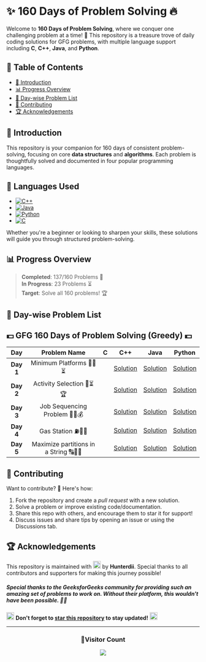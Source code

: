 # **✨ 160 Days of Problem Solving 🔥**

Welcome to **160 Days of Problem Solving**, where we conquer one challenging problem at a time! 🌟 This repository is a treasure trove of daily coding solutions for GFG problems, with multiple language support including **C**, **C++**, **Java**, and **Python**.

## **📌 Table of Contents**

- [🚀 Introduction](#-introduction)
- [📊 Progress Overview](#-progress-overview)
- [📅 Day-wise Problem List](#-day-wise-problem-list)
- [🤝 Contributing](#-contributing)
- [🏆 Acknowledgements](#-acknowledgements)

## **🚀 Introduction**

This repository is your companion for 160 days of consistent problem-solving, focusing on core **data structures** and **algorithms**. Each problem is thoughtfully solved and documented in four popular programming languages.

## 🚀 **Languages Used**

- [![C++](https://img.shields.io/badge/c++-%2300599C.svg?style=for-the-badge&logo=c%2B%2B&logoColor=white)](https://github.com/search?q=repo%3AHunterdii%2FGeeksforGeeks-POTD++language%3Acpp+path%3ANovember+2024+GFG+SOLUTION&type=code)
- [![Java](https://img.shields.io/badge/java-%23ED8B00.svg?style=for-the-badge&logo=java&logoColor=white)](https://github.com/search?q=repo%3AHunterdii%2FGeeksforGeeks-POTD++language%3AJava+path%3ANovember+2024+GFG+SOLUTION&type=code)
- [![Python](https://img.shields.io/badge/python-3670A0?style=for-the-badge&logo=python&logoColor=ffdd54)](https://github.com/search?q=repo%3AHunterdii%2FGeeksforGeeks-POTD++language%3APython+path%3ANovember+2024+GFG+SOLUTION&type=code)
- [![C](https://img.shields.io/badge/c-%2300599C.svg?style=for-the-badge&logo=c&logoColor=white)](https://github.com/search?q=repo%3AHunterdii%2FGeeksforGeeks-POTD++language%3Ac+path%3ANovember+2024+GFG+SOLUTION&type=code)

Whether you're a beginner or looking to sharpen your skills, these solutions will guide you through structured problem-solving.

## **📊 Progress Overview**

> **Completed**: 137/160 Problems 🎉  
> **In Progress**: 23 Problems ⏳  
> **Target**: Solve all 160 problems! 🏆

## **📅 Day-wise Problem List**

## **💵 GFG 160 Days of Problem Solving (Greedy) 💵**

|  **Day**  |            **Problem Name**            | **C** |                                   **C++**                                   |                                    **Java**                                    |                                    **Python**                                    |
| :-------: | :------------------------------------: | :---: | :-------------------------------------------------------------------------: | :----------------------------------------------------------------------------: | :------------------------------------------------------------------------------: |
| **Day 1** |        Minimum Platforms 🚉🚆⏳        |       |           [Solution](Day%201%20-%20Minimum%20Platforms.md#code-c)           |           [Solution](Day%201%20-%20Minimum%20Platforms.md#code-java)           |           [Solution](Day%201%20-%20Minimum%20Platforms.md#code-python)           |
| **Day 2** |       Activity Selection 📅⏳🏆        |       |          [Solution](Day%202%20-%20Activity%20Selection.md#code-c)           |          [Solution](Day%202%20-%20Activity%20Selection.md#code-java)           |          [Solution](Day%202%20-%20Activity%20Selection.md#code-python)           |
| **Day 3** |     Job Sequencing Problem 📅💼💰      |       |       [Solution](Day%203%20-%20Job%20Sequencing%20Problem.md#code-c)        |       [Solution](Day%203%20-%20Job%20Sequencing%20Problem.md#code-java)        |       [Solution](Day%203%20-%20Job%20Sequencing%20Problem.md#code-python)        |
| **Day 4** |           Gas Station ⛽🚗💨           |       |              [Solution](Day%204%20-%20Gas%20Station.md#code-c)              |              [Solution](Day%204%20-%20Gas%20Station.md#code-java)              |              [Solution](Day%204%20-%20Gas%20Station.md#code-python)              |
| **Day 5** | Maximize partitions in a String 🔠🧩📏 |       | [Solution](Day%205%20-%20Maximize%20partitions%20in%20a%20String.md#code-c) | [Solution](Day%205%20-%20Maximize%20partitions%20in%20a%20String.md#code-java) | [Solution](Day%205%20-%20Maximize%20partitions%20in%20a%20String.md#code-python) |

## **🤝 Contributing**

Want to contribute? 🌟 Here's how:

1. Fork the repository and create a _pull request_ with a new solution.
2. Solve a problem or improve existing code/documentation.
3. Share this repo with others, and encourage them to star it for support!
4. Discuss issues and share tips by opening an issue or using the Discussions tab.

## **🏆 Acknowledgements**

This repository is maintained with <img src="https://github.com/user-attachments/assets/00314b63-96bb-4e9a-92f6-4ead67e0fb7d" width="20" height="20"> by **Hunterdii**. Special thanks to all contributors and supporters for making this journey possible!

##### Special thanks to the _GeeksforGeeks_ community for providing such an amazing set of problems to work on. Without their platform, this wouldn't have been possible. 🧑‍💻

<img src="https://github.com/user-attachments/assets/35f6838c-52f5-4e48-8a98-c5203f8c57e3" style="width:20px; color: #FFD700" alt="Star GIF"></h1> **Don't forget to [star this repository](https://github.com/Hunterdii/GeeksforGeeks-POTD) to stay updated!** <img src="https://github.com/user-attachments/assets/35f6838c-52f5-4e48-8a98-c5203f8c57e3" style="width:20px; color: #FFD700" alt="Star GIF"></h1>

---

<div align="center">
  <h3><b>📍Visitor Count</b></h3>
</div>

<p align="center">
  <img src="https://visitor-badge.laobi.icu/badge?page_id=Hunterdii.GeeksforGeeks-POTD" />
</p>
